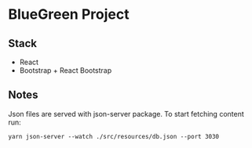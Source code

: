# BlueGreen Project

## Stack
- React
- Bootstrap + React Bootstrap

## Notes
Json files are served with json-server package. To start fetching content run:
```
yarn json-server --watch ./src/resources/db.json --port 3030
```
